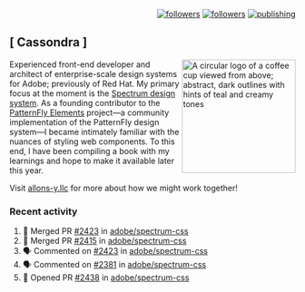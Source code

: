<p align="right"><a rel="me" href="https://front-end.social/@castastrophe">
    <img alt="followers" title="Follow me on Mastodon" src="https://img.shields.io/mastodon/follow/109297102751309835?domain=https%3A%2F%2Ffront-end.social&label=Follow&logo=mastodon&logoColor=white&style=for-the-badge&labelColor=008080&color=006969"/></a>
  <a href="https://codepen.io/castastrophe/">
    <img alt="followers" title="Follow me on CodePen" src="https://img.shields.io/badge/16-1?color=640464&labelColor=7c007c&style=for-the-badge&logo=codepen&label=Follow"/></a>
<a href="https://castastrophe.medium.com/">
    <img alt="publishing" title="View articles on Medium" src="https://img.shields.io/badge/107-1?color=666&labelColor=444&label=subscribe&logo=medium&logoColor=white&style=for-the-badge"/></a>
</p>

## [&nbsp;Cassondra&nbsp;]

<img align="right" src="https://github-production-user-asset-6210df.s3.amazonaws.com/1840295/253016758-ba468774-1cd3-42c2-8f43-947b5eeb5edf.png" height="200" alt="A circular logo of a coffee cup viewed from above; abstract, dark outlines with hints of teal and creamy tones">

Experienced front-end developer and architect of enterprise-scale design systems for Adobe; previously of Red Hat. My primary focus at the moment is the [Spectrum design system](https://github.com/adobe/spectrum-css). As a founding contributor to the [PatternFly&nbsp;Elements](https://github.com/patternfly/patternfly-elements) project&mdash;a community implementation of the PatternFly design system&mdash;I became intimately familiar with the nuances of styling web components. To this end, I have been compiling a book with my learnings and hope to make it available later this year.

Visit [allons-y.llc](http://allons-y.llc/) for more about how we might work together!

### Recent activity

<!--START_SECTION:activity-->
1. 🎉 Merged PR [#2423](https://github.com/adobe/spectrum-css/pull/2423) in [adobe/spectrum-css](https://github.com/adobe/spectrum-css)
2. 🎉 Merged PR [#2415](https://github.com/adobe/spectrum-css/pull/2415) in [adobe/spectrum-css](https://github.com/adobe/spectrum-css)
3. 🗣 Commented on [#2423](https://github.com/adobe/spectrum-css/pull/2423#issuecomment-1895844569) in [adobe/spectrum-css](https://github.com/adobe/spectrum-css)
4. 🗣 Commented on [#2381](https://github.com/adobe/spectrum-css/pull/2381#issuecomment-1894580623) in [adobe/spectrum-css](https://github.com/adobe/spectrum-css)
5. 💪 Opened PR [#2438](https://github.com/adobe/spectrum-css/pull/2438) in [adobe/spectrum-css](https://github.com/adobe/spectrum-css)
<!--END_SECTION:activity-->
